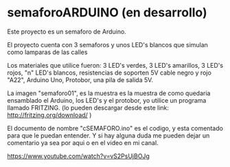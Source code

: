 # semaforoARDUINO (en desarrollo)
Este proyecto es un semaforo de Arduino.

El proyecto cuenta con 3 semaforos y unos LED's blancos que simulan como lamparas de las calles

Los materiales que utilice fueron: 
3 LED's verdes, 3 LED's amarillos, 3 LED's rojos, "n" LED's blancos, resistencias de soporten 5V
cable negro y rojo "A22", Arduino Uno, Protobor, una pila de salida 5V. 

La imagen "semaforo01", es la muestra es la muestra de como quedaria ensamblado el Arduino, los LED's
y el protobor, yo utilice un programa llamado FRITZING. (lo pueden descargar desde este link: http://fritzing.org/download/ )

El documento de nombre "cSEMAFORO.ino" es el codigo, y esta comentado para que le puedan entender. Y si hay alguna duda me pueden dejar un comentario ya sea por aqui o en el video en mi canal. 

https://www.youtube.com/watch?v=vS2PsUjBOJg
